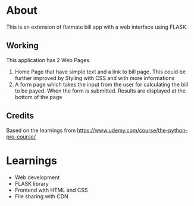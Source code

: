 # About
This is an extension of flatmate bill app with a web interface using FLASK.

## Working
This application has 2 Web Pages.
1. Home Page that have simple text and a link to bill page. This could be further improved by Styling with CSS and with more informations
2. A form page which takes the input from the user for calculating the bill to be payed. When the form is submitted. Results are displayed at the bottom of the page

## Credits
Based on the learnings from https://www.udemy.com/course/the-python-pro-course/


# Learnings
- Web development
- FLASK library
- Frontend with HTML and CSS
- File sharing with CDN
